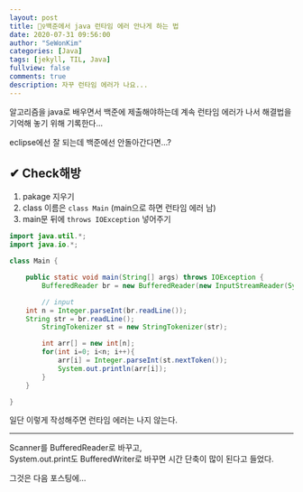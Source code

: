 ```yaml
---
layout: post
title: 🤦‍♀️백준에서 java 런타임 에러 안나게 하는 법
date: 2020-07-31 09:56:00
author: "SeWonKim"
categories: [Java]
tags: [jekyll, TIL, Java]
fullview: false
comments: true
description: 자꾸 런타임 에러가 나요...
---
```


알고리즘을 java로 배우면서 백준에 제출해야하는데 계속 런타임 에러가 나서 해결법을 기억해 놓기 위해 기록한다...

eclipse에선 잘 되는데 백준에선 안돌아간다면...?

## ✔ Check해방

1. pakage 지우기
2. class 이름은 `class Main` (main으로 하면 런타임 에러 남)
3. main문 뒤에 `throws IOException` 넣어주기

```java
import java.util.*;
import java.io.*;

class Main {

	public static void main(String[] args) throws IOException {
		BufferedReader br = new BufferedReader(new InputStreamReader(System.in));

		// input
    int n = Integer.parseInt(br.readLine());
    String str = br.readLine();
		StringTokenizer st = new StringTokenizer(str);

		int arr[] = new int[n];
		for(int i=0; i<n; i++){
			arr[i] = Integer.parseInt(st.nextToken());
			System.out.println(arr[i]);
		}
	}

}
```

일단 이렇게 작성해주면 런타임 에러는 나지 않는다.

---

Scanner를 BufferedReader로 바꾸고,  
System.out.print도 BufferedWriter로 바꾸면 시간 단축이 많이 된다고 들었다.

그것은 다음 포스팅에...
